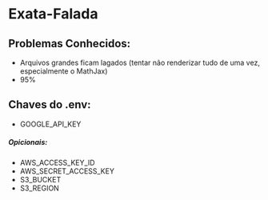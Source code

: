 # Exata-Falada

## Problemas Conhecidos:
* Arquivos grandes ficam lagados (tentar não renderizar tudo de uma vez, especialmente o MathJax)
* 95% 


## Chaves do .env:
* GOOGLE_API_KEY
##### Opicionais:
* AWS_ACCESS_KEY_ID
* AWS_SECRET_ACCESS_KEY
* S3_BUCKET
* S3_REGION
